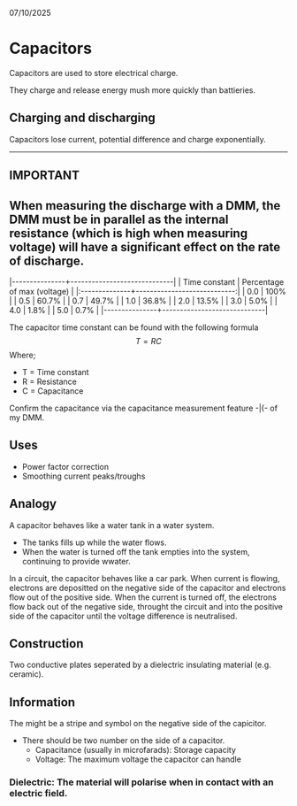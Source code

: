 07/10/2025

# Capacitors

Capacitors are used to store electrical charge.

They charge and release energy mush more quickly than battieries.

## Charging and discharging
Capacitors lose current, potential difference and charge exponentially.

---
IMPORTANT
---
When measuring the discharge with a DMM, the DMM must be in parallel as the internal resistance (which is high when measuring voltage) will have a significant effect on the rate of discharge.
---

|---------------+-----------------------------|
| Time constant | Percentage of max (voltage) |
|:--------------+----------------------------:|
| 0.0           | 100%                        |
| 0.5           | 60.7%                       |
| 0.7           | 49.7%                       |
| 1.0           | 36.8%                       |
| 2.0           | 13.5%                       |
| 3.0           | 5.0%                        |
| 4.0           | 1.8%                        |
| 5.0           | 0.7%                        |
|---------------+-----------------------------|

The capacitor time constant can be found with the following formula 
$$ T = RC $$
Where;
- T = Time constant
- R = Resistance
- C = Capacitance
 
Confirm the capacitance via the capacitance measurement feature -|(- of my DMM.

## Uses
- Power factor correction
- Smoothing current peaks/troughs

## Analogy
A capacitor behaves like a water tank in a water system.
- The tanks fills up while the water flows.
- When the water is turned off the tank empties into the system, continuing to provide wwater.

In a circuit, the capacitor behaves like a car park.
When current is flowing, electrons are depositted on the negative side of the capacitor and electrons flow out of the positive side.
When the current is turned off, the electrons flow back out of the negative side, throught the circuit and into the positive side of the capacitor until the voltage difference is neutralised.

## Construction
Two conductive plates seperated by a dielectric insulating material (e.g. ceramic).


## Information
The might be a stripe and symbol on the negative side of the capicitor.
- There should be two number on the side of a capacitor.
    - Capacitance (usually in microfarads): Storage capacity
    - Voltage: The maximum voltage the capacitor can handle

### Dielectric: The material will polarise when in contact with an electric field.
